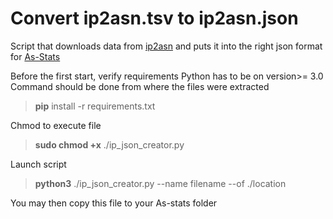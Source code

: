 # Convert ip2asn.tsv to ip2asn.json

Script that downloads data from [ip2asn](https://iptoasn.com/) and puts it into the right json format for [As-Stats](https://github.com/manuelkasper/AS-Stats)

Before the first start, verify requirements
Python has to be on version>= 3.0 
Command should be done from where the files were extracted
> **pip** install -r requirements.txt

Chmod to execute file
> **sudo chmod +x** ./ip_json_creator.py

Launch script
> **python3** ./ip_json_creator.py --name filename --of ./location

You may then copy this file to your As-stats folder
